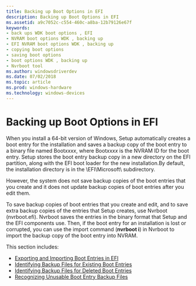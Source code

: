 ```yaml
---
title: Backing up Boot Options in EFI
description: Backing up Boot Options in EFI
ms.assetid: a9c7052c-c554-460c-a8ba-12b79126e67f
keywords:
- back ups WDK boot options , EFI
- NVRAM boot options WDK , backing up
- EFI NVRAM boot options WDK , backing up
- copying boot options
- saving boot options
- boot options WDK , backing up
- Nvrboot tool
ms.author: windowsdriverdev
ms.date: 07/02/2018
ms.topic: article
ms.prod: windows-hardware
ms.technology: windows-devices
---
```


# Backing up Boot Options in EFI


When you install a 64-bit version of Windows, Setup automatically creates a boot entry for the installation and saves a backup copy of the boot entry to a binary file named Boot*xxxx*, where Boot*xxxx* is the NVRAM ID for the boot entry. Setup stores the boot entry backup copy in a new directory on the EFI partition, along with the EFI boot loader for the new installation.By default, the installation directory is in the \\EFI\\Microsoft\\ subdirectory.

However, the system does not save backup copies of the boot entries that you create and it does not update backup copies of boot entries after you edit them.

To save backup copies of boot entries that you create and edit, and to save extra backup copies of the entries that Setup creates, use Nvrboot (nvrboot.efi). Nvrboot saves the entries in the binary format that Setup and the EFI components use. Then, if the boot entry for an installation is lost or corrupted, you can use the import command (**nvrboot i**) in Nvrboot to import the backup copy of the boot entry into NVRAM.

This section includes:

- [Exporting and Importing Boot Entries in EFI](exporting-and-importing-boot-entries-in-efi.md)
- [Identifying Backup Files for Existing Boot Entries](identifying-backup-files-for-existing-boot-entries.md)
- [Identifying Backup Files for Deleted Boot Entries](identifying-backup-files-for-deleted-boot-entries.md)
- [Recognizing Unusable Boot Entry Backup Files](recognizing-unusable-boot-entry-backup-files.md)

 

 





